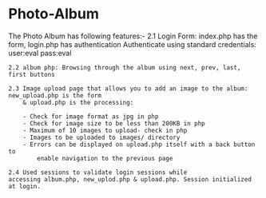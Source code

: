 # Photo-Album
The Photo Album has following features:-
	2.1 Login Form: index.php has the form, login.php has authentication
		Authenticate using standard credentials: 
			user:eval 
			pass:eval
	
	2.2 album php: Browsing through the album using next, prev, last, first buttons

	2.3 Image upload page that allows you to add an image to the album: new_upload.php is the form 
	    & upload.php is the processing:
		
		- Check for image format as jpg in php
		- Check for image size to be less than 200KB in php
		- Maximum of 10 images to upload- check in php
		- Images to be uploaded to images/ directory 
		- Errors can be displayed on upload.php itself with a back button to 
			enable navigation to the previous page

	2.4 Used sessions to validate login sessions while 
	accessing album.php, new_uplod.php & upload.php. Session initialized at login.
